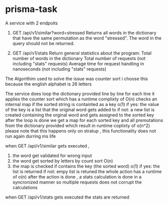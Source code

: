 # prisma-task


A service with 2 endpoits 
1) GET /api/v1/similar?word=stressed
Returns all words in the dictionary that have the same permutation as the word "stressed". The word in the query should not be returned.

2) GET /api/v1/stats
Return general statistics about the program:
Total number of words in the dictionary
Total number of requests (not including "stats" requests)
Average time for request handling in nanoseconds (not including "stats" requests)


The Algorithim used to solve the issue was counter sort
i choose this because the english alphabet is 26 letters 

The service does loop the dictionary provided line by line
for each line it applies the counter sort which has a runtime complixty of O(n) 
checks an internal map if the sorted string is containted as a key o(1)
  if yes: the value of the key is a list that the original word gets added to
  if not: a new list is created containing the orginal word and gets assigned to the sorted key
after the loop is done we get a map for each sorted key and all premutations from the dictionary provided which result in runtime coplixty of o(n^2)
please note that this happens only on stratup , this functionality does not run again durring ms life


when GET /api/v1/similar gets executed ,
1) the word get validated for wrong input
2) the word get sorted by letters by count sort O(n)
3) the map is checked if contains the key (the sorted word) o(1)
    if yes: the list is returned
    if not: empy list is retuned
the whole action has a runtime of o(n)
after the action is done , a stats calculation is done in  a syncronized manner so multiple requests does not corrupt the calculations


when GET /api/v1/stats gets executed
the stats are returned 




